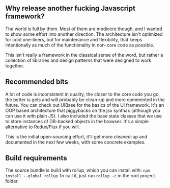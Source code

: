 ## Why release another fucking Javascript framework?
The world is full by them. Most of them are mediocre though, and I wanted to show some effort into another direction. The architecture isn't optimized for cool one-liners, but for maintenance and flexibility, that keeps intentionally as much of the functionality in non-core code as possible.

This isn't really a framework in the classical sense of the word, but rather a collection of libraries and design patterns that were designed to work together.

## Recommended bits
A lot of code is inconsistent in quality, the closer to the core code you go, the better is gets and will probably be clean-up and more commented in the future.
You can check out UIBase for the basics of the UI framework. It's an OOP based architecture that piggybacks on the jsx synthax (although you can use it with plain JS).
I also included the base state classes that we use to store instances of DB-backed objects in the browser. It's a simple alternative to Redux/Flux if you will.

This is the initial open-sourcing effort, it'll get more cleaned-up and documented in the next few weeks, with some concrete examples.

## Build requirements
The source bundle is build with rollup, which you can install with:
`npm install --global rollup`
To call it, just run `rollup -c` in the root project folder.
